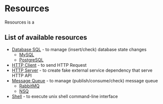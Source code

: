 # Resources

Resources is a

## List of available resources

* [Database SQL](https://github.com/tomatool/tomato/blob/master/docs/resources/database-sql.md) - to manage (insert/check) database state changes
  * [MySQL](https://github.com/tomatool/tomato/blob/master/docs/resources/database-sql.md)
  * [PostgreSQL](https://github.com/tomatool/tomato/blob/master/docs/resources/database-sql.md)
* [HTTP Client](https://github.com/tomatool/tomato/blob/master/docs/resources/http-client.md) - to send HTTP Request
* [HTTP Server](https://github.com/tomatool/tomato/blob/master/docs/resources/http-server.md) - to create fake external service dependency that serve HTTP API
* [Message Queue](https://github.com/tomatool/tomato/blob/master/docs/resources/message-queue.md) - to manage (publish/consume/check) message queue
  * [RabbitMQ](https://github.com/tomatool/tomato/blob/master/docs/resources/message-queue.md)
  * [NSQ](https://github.com/tomatool/tomato/blob/master/docs/resources/message-queue.md)
* [Shell](https://github.com/tomatool/tomato/blob/master/docs/resources/shell.md) -  to execute unix shell command-line interface
